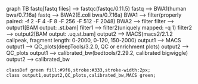 graph TB 
	fastq[fastq files] --> fastqc(fastqc/0.11.5)
	fastq --> BWA1(human bwa/0.7.16a)
	fastq --> BWA2(E.coli bwa/0.7.16a)
	BWA1 --> filter(properly paired: -f 2 -F 4 -F 8 -F 256 -F 512 -F 2048)
	BWA2 --> filter
	filter --> output1[BAM output: .st.bam]
	filter1 --> filter2(uniquely mapped: -q 1)
	filter2 --> output2[BAM output: .uq.st.bam]
	output2 --> MACS(macs2/2.1.2 callpeak, fragment length: 0-2000, 0-120, 150-2000)
	output1 --> MACS
	output1 --> QC_plots(deepTools/3.2.0, QC or enrichment plots)
	output2 --> QC_plots
	output1 --> calibrated_bw(bedtools/2.29.2, calibrated bigwiggle)
	output2 --> calibrated_bw


	classDef green fill:#9f6,stroke:#333,stroke-width:2px;
	class output1,output2,QC_plots,calibrated_bw,MACS green;
